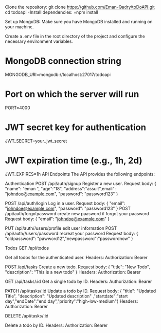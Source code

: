Clone the repository:
git clone https://github.com/Eman-Qadry/toDoAPI.git
cd todoapi
-Install dependencies:
=npm install

Set up MongoDB:
Make sure you have MongoDB installed and running on your machine.

Create a .env file in the root directory of the project and configure the necessary environment variables.
# MongoDB connection string
MONGODB_URI=mongodb://localhost:27017/todoapi

# Port on which the server will run
PORT=4000

# JWT secret key for authentication
JWT_SECRET=your_jwt_secret

# JWT expiration time (e.g., 1h, 2d)
JWT_EXPIRES=1h
API Endpoints
The API provides the following endpoints:

Authentication
POST /api/auth/signup
Register a new user.
Request body: { "name": "eman ", "age":"18", "address":"assuit",email": "johndoe@example.com", "password": "password123" }

POST /api/auth/login
Log in a user.
Request body: { "email": "johndoe@example.com", "password": "password123" }
POST /api/auth/forgotpassword
create new paasword if forgot your paasword
Request body: { "email": "johndoe@example.com" }

PUT /api/auth//users/profile
edit user information
POST /api/auth//users/password
recreat your password
Request body: { "oldpassword": "pawword12","newpassword":"passwordnow" }



Todos
GET /api/todos

Get all todos for the authenticated user.
Headers: Authorization: Bearer <token>

POST /api/tasks
Create a new todo.
Request body: { "title": "New Todo", "description": "This is a new todo" }
Headers: Authorization: Bearer <token>

GET /api/tasks/:id
Get a single todo by ID.
Headers: Authorization: Bearer <token>

PATCH /api/tasks/:id
Update a todo by ID.
Request body: { "title": "Updated Title", "description": "Updated description" ,"startdate":"start day","endDate":"end day","priority":"high-low-medium"}
Headers: Authorization: Bearer <token>

DELETE /api/tasks/:id

Delete a todo by ID.
Headers: Authorization: Bearer <token>
